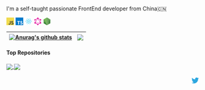 <br />

I'm a self-taught passionate FrontEnd developer from China🇨🇳

<code><img height="20" alt="javascript" src="https://raw.githubusercontent.com/github/explore/80688e429a7d4ef2fca1e82350fe8e3517d3494d/topics/javascript/javascript.png"></code>
<code><img height="20" alt="typescript" src="https://raw.githubusercontent.com/github/explore/80688e429a7d4ef2fca1e82350fe8e3517d3494d/topics/typescript/typescript.png"></code>
<code><img height="20" alt="react" src="https://raw.githubusercontent.com/github/explore/80688e429a7d4ef2fca1e82350fe8e3517d3494d/topics/react/react.png"></code>
<code><img height="20" alt="graphql" src="https://raw.githubusercontent.com/github/explore/5c058a388828bb5fde0bcafd4bc867b5bb3f26f3/topics/graphql/graphql.png"></code>
<code><img height="20" alt="nodejs" src="https://raw.githubusercontent.com/github/explore/80688e429a7d4ef2fca1e82350fe8e3517d3494d/topics/nodejs/nodejs.png"></code>    


| <a href="https://github.com/anuraghazra/github-readme-stats"><img align="center" src="https://github-readme-stats.vercel.app/api?username=lightumcc&show_icons=true&include_all_commits=true&theme=buefy&hide_border=true" alt="Anurag's github stats" /></a> | <a href="https://github.com/lightumcc"><img align="center" src="https://github-readme-stats.vercel.app/api/top-langs/?username=lightumcc&layout=compact&theme=buefy&hide_border=true" /></a> |
| ------------- | ------------- |

#### Top Repositories


<a href="https://github.com/CreatechStudio/MC-Mod-Integration">
  <img align="center" src="https://github-readme-stats.vercel.app/api/pin/?username=CreatechStudio&repo=MC-Mod-Integration&theme=buefy" />
</a>
<a href="https://github.com/ChiFeng26/2204-version4">
  <img align="center" src="https://github-readme-stats.vercel.app/api/pin/?username=ChiFeng26&repo=2204-version4&theme=buefy" />
</a>
<br />
<br />

<a href="https://twitter.com/CreatechStudio">
  <img align="right" alt="CreatechStudio | Twitter" width="21px" src="https://raw.githubusercontent.com/lightumcc/lightumcc/master/assets/twitter.svg" />
</a>
